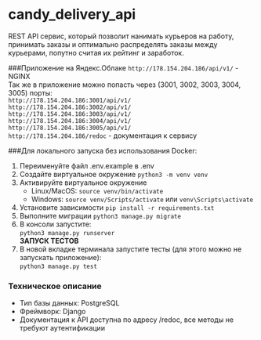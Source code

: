 # candy_delivery_api

REST API сервис, который позволит нанимать курьеров на работу, принимать заказы и оптимально распределять заказы между курьерами, попутно считая их рейтинг и заработок.

###Приложение на Яндекс.Облаке
`http://178.154.204.186/api/v1/` - NGINX  
Так же в приложение можно попасть через (3001, 3002, 3003, 3004, 3005) порты:  
`http://178.154.204.186:3001/api/v1/`  
`http://178.154.204.186:3002/api/v1/`    
`http://178.154.204.186:3003/api/v1/`  
`http://178.154.204.186:3004/api/v1/`  
`http://178.154.204.186:3005/api/v1/`  
`http://178.154.204.186/redoc` - документация к сервису

###Для локального запуска без использования Docker:
1. Переименуйте файл .env.example в .env
2. Создайте виртуальное окружение `python3 -m venv venv`  
3. Активируйте виртуальное окружение
   - Linux/MacOS: `source venv/bin/activate`
   - Windows: `source venv/Scripts/activate` или `venv\Scripts\activate`  
4. Установите зависимости `pip install -r requirements.txt`
2. Выполните миграции
   `python3 manage.py migrate`  
3. В консоли запустите:  
`python3 manage.py runserver`  
   **ЗАПУСК ТЕСТОВ**
4. В новой вкладке терминала запустите тесты (для этого можно не запускать приложение):  
`python3 manage.py test`


### Техническое описание
- Тип базы данных: PostgreSQL
- Фреймворк: Django
- Документация к API доступна по адресу /redoc, все методы не требуют аутентификации

